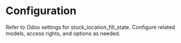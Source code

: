 # Configuration

Refer to Odoo settings for stock_location_fill_state. Configure related models, access rights, and options as needed.
